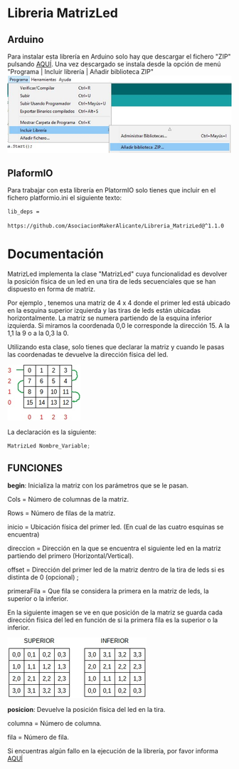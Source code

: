 Libreria MatrizLed
=======================
Arduino
-------
Para instalar esta librería en Arduino solo hay que descargar el fichero "ZIP" pulsando [AQUÍ](https://github.com/AsociacionMakerAlicante/Libreria_MatrizLed/archive/refs/heads/master.zip). Una vez descargado se instala desde la opción de menú "Programa | Incluir librería | Añadir biblioteca ZIP"
![Instalar librería ZIP](https://github.com/AsociacionMakerAlicante/Libreria_MatrizLed/blob/master/test/Instalar_Libreria_Zip.JPG)

PlaformIO
---------
Para trabajar con esta librería en PlatormIO solo tienes que incluir en el fichero platformio.ini el siguiente texto:
```text
lib_deps =
           https://github.com/AsociacionMakerAlicante/Libreria_MatrizLed@^1.1.0
```
Documentación
=============
MatrizLed implementa la clase "MatrizLed" cuya funcionalidad es devolver la posición física de un led en una tira de leds secuenciales que se han dispuesto en forma de matriz.

Por ejemplo , tenemos una matriz de 4 x 4 donde el primer led está ubicado en la esquina superior izquierda y las tiras de leds están ubicadas horizontalmente. La matriz se numera partiendo de la esquina inferior izquierda.
Si miramos la coordenada 0,0 le corresponde la dirección 15. A la 1,1 la 9 o a la 0,3 la 0.

Utilizando esta clase, solo tienes que declarar la matriz y cuando le pasas las coordenadas te devuelve la dirección física del led.

![Matriz led 4x4](https://github.com/AsociacionMakerAlicante/Libreria_MatrizLed/blob/master/examples/Matriz_8x8.jpg)

La declaración es la siguiente:
```cpp
MatrizLed Nombre_Variable;
```

FUNCIONES
---------
__begin__: Inicializa la matriz con los parámetros que se le pasan.

Cols = Número de columnas de la matriz.

Rows = Número de filas de la matriz.

inicio = Ubicación física del primer led. (En cual de las cuatro esquinas se encuentra)

direccion = Dirección en la que se encuentra el siguiente led en la matriz partiendo del primero (Horizontal/Vertical).

offset = Dirección del primer led de la matriz dentro de la tira de leds si es distinta de 0 (opcional) ;

primeraFila = Que fila se considera la primera en la matriz de leds, la superior o la inferior.

En la siguiente imagen se ve en que posición de la matriz se guarda cada dirección física del led en función de si la primera fila es la superior o la inferior.

![Ubicación primera fila](https://github.com/AsociacionMakerAlicante/Libreria_MatrizLed/blob/master/examples/Ubicacion_primera_fila.jpg)

__posicion__: Devuelve la posición física del led en la tira.

columna = Número de columna.

fila = Número de fila.


Si encuentras algún fallo en la ejecución de la librería, por favor informa [AQUÍ](mailto:ricardomakeralicante@gmail.com)
